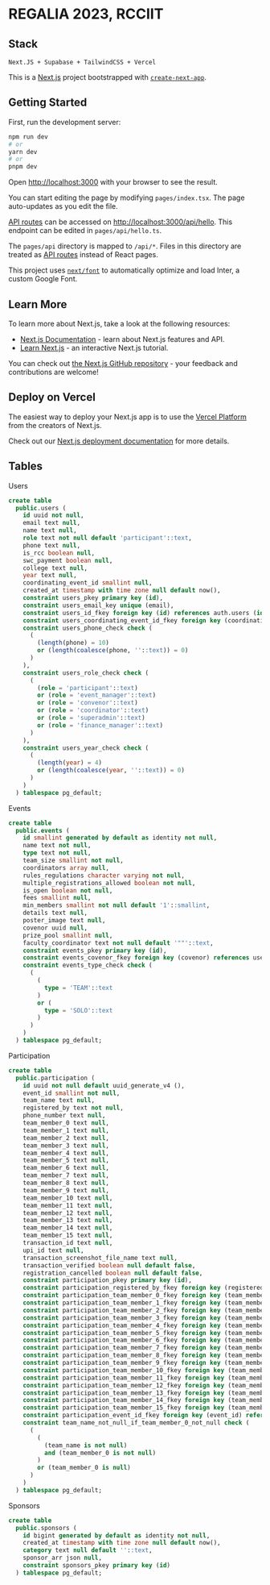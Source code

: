 # REGALIA 2023, RCCIIT


## Stack

`Next.JS + Supabase + TailwindCSS + Vercel`

This is a [Next.js](https://nextjs.org/) project bootstrapped with [`create-next-app`](https://github.com/vercel/next.js/tree/canary/packages/create-next-app).

## Getting Started

First, run the development server:

```bash
npm run dev
# or
yarn dev
# or
pnpm dev
```

Open [http://localhost:3000](http://localhost:3000) with your browser to see the result.

You can start editing the page by modifying `pages/index.tsx`. The page auto-updates as you edit the file.

[API routes](https://nextjs.org/docs/api-routes/introduction) can be accessed on [http://localhost:3000/api/hello](http://localhost:3000/api/hello). This endpoint can be edited in `pages/api/hello.ts`.

The `pages/api` directory is mapped to `/api/*`. Files in this directory are treated as [API routes](https://nextjs.org/docs/api-routes/introduction) instead of React pages.

This project uses [`next/font`](https://nextjs.org/docs/basic-features/font-optimization) to automatically optimize and load Inter, a custom Google Font.

## Learn More

To learn more about Next.js, take a look at the following resources:

- [Next.js Documentation](https://nextjs.org/docs) - learn about Next.js features and API.
- [Learn Next.js](https://nextjs.org/learn) - an interactive Next.js tutorial.

You can check out [the Next.js GitHub repository](https://github.com/vercel/next.js/) - your feedback and contributions are welcome!

## Deploy on Vercel

The easiest way to deploy your Next.js app is to use the [Vercel Platform](https://vercel.com/new?utm_medium=default-template&filter=next.js&utm_source=create-next-app&utm_campaign=create-next-app-readme) from the creators of Next.js.

Check out our [Next.js deployment documentation](https://nextjs.org/docs/deployment) for more details.

## Tables

 Users

```sql
create table
  public.users (
    id uuid not null,
    email text null,
    name text null,
    role text not null default 'participant'::text,
    phone text null,
    is_rcc boolean null,
    swc_payment boolean null,
    college text null,
    year text null,
    coordinating_event_id smallint null,
    created_at timestamp with time zone null default now(),
    constraint users_pkey primary key (id),
    constraint users_email_key unique (email),
    constraint users_id_fkey foreign key (id) references auth.users (id) on delete cascade,
    constraint users_coordinating_event_id_fkey foreign key (coordinating_event_id) references events (id),
    constraint users_phone_check check (
      (
        (length(phone) = 10)
        or (length(coalesce(phone, ''::text)) = 0)
      )
    ),
    constraint users_role_check check (
      (
        (role = 'participant'::text)
        or (role = 'event_manager'::text)
        or (role = 'convenor'::text)
        or (role = 'coordinator'::text)
        or (role = 'superadmin'::text)
        or (role = 'finance_manager'::text)
      )
    ),
    constraint users_year_check check (
      (
        (length(year) = 4)
        or (length(coalesce(year, ''::text)) = 0)
      )
    )
  ) tablespace pg_default;
```

 Events

```sql
create table
  public.events (
    id smallint generated by default as identity not null,
    name text not null,
    type text not null,
    team_size smallint not null,
    coordinators array null,
    rules_regulations character varying not null,
    multiple_registrations_allowed boolean not null,
    is_open boolean not null,
    fees smallint null,
    min_members smallint not null default '1'::smallint,
    details text null,
    poster_image text null,
    covenor uuid null,
    prize_pool smallint null,
    faculty_coordinator text not null default '""'::text,
    constraint events_pkey primary key (id),
    constraint events_covenor_fkey foreign key (covenor) references users (id),
    constraint events_type_check check (
      (
        (
          type = 'TEAM'::text
        )
        or (
          type = 'SOLO'::text
        )
      )
    )
  ) tablespace pg_default;
```

 Participation
```sql
create table
  public.participation (
    id uuid not null default uuid_generate_v4 (),
    event_id smallint not null,
    team_name text null,
    registered_by text not null,
    phone_number text null,
    team_member_0 text null,
    team_member_1 text null,
    team_member_2 text null,
    team_member_3 text null,
    team_member_4 text null,
    team_member_5 text null,
    team_member_6 text null,
    team_member_7 text null,
    team_member_8 text null,
    team_member_9 text null,
    team_member_10 text null,
    team_member_11 text null,
    team_member_12 text null,
    team_member_13 text null,
    team_member_14 text null,
    team_member_15 text null,
    transaction_id text null,
    upi_id text null,
    transaction_screenshot_file_name text null,
    transaction_verified boolean null default false,
    registration_cancelled boolean null default false,
    constraint participation_pkey primary key (id),
    constraint participation_registered_by_fkey foreign key (registered_by) references users (email),
    constraint participation_team_member_0_fkey foreign key (team_member_0) references users (email),
    constraint participation_team_member_1_fkey foreign key (team_member_1) references users (email),
    constraint participation_team_member_2_fkey foreign key (team_member_2) references users (email),
    constraint participation_team_member_3_fkey foreign key (team_member_3) references users (email),
    constraint participation_team_member_4_fkey foreign key (team_member_4) references users (email),
    constraint participation_team_member_5_fkey foreign key (team_member_5) references users (email),
    constraint participation_team_member_6_fkey foreign key (team_member_6) references users (email),
    constraint participation_team_member_7_fkey foreign key (team_member_7) references users (email),
    constraint participation_team_member_8_fkey foreign key (team_member_8) references users (email),
    constraint participation_team_member_9_fkey foreign key (team_member_9) references users (email),
    constraint participation_team_member_10_fkey foreign key (team_member_10) references users (email),
    constraint participation_team_member_11_fkey foreign key (team_member_11) references users (email),
    constraint participation_team_member_12_fkey foreign key (team_member_12) references users (email),
    constraint participation_team_member_13_fkey foreign key (team_member_13) references users (email),
    constraint participation_team_member_14_fkey foreign key (team_member_14) references users (email),
    constraint participation_team_member_15_fkey foreign key (team_member_15) references users (email),
    constraint participation_event_id_fkey foreign key (event_id) references events (id),
    constraint team_name_not_null_if_team_member_0_not_null check (
      (
        (
          (team_name is not null)
          and (team_member_0 is not null)
        )
        or (team_member_0 is null)
      )
    )
  ) tablespace pg_default;
```

 Sponsors

```sql
create table
  public.sponsors (
    id bigint generated by default as identity not null,
    created_at timestamp with time zone null default now(),
    category text null default ''::text,
    sponsor_arr json null,
    constraint sponsors_pkey primary key (id)
  ) tablespace pg_default;
```